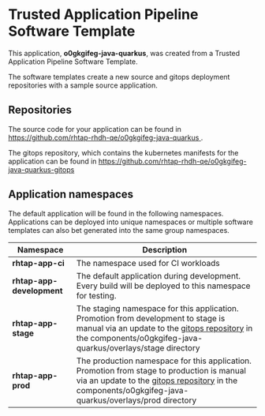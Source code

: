 # Trusted Application Pipeline Software Template

This application, **o0gkgifeg-java-quarkus**, was created from a Trusted Application Pipeline Software Template.

The software templates create a new source and gitops deployment repositories with a sample source application. 

## Repositories

The source code for your application can be found in [https://github.com/rhtap-rhdh-qe/o0gkgifeg-java-quarkus ](https://github.com/rhtap-rhdh-qe/o0gkgifeg-java-quarkus ).
 
The gitops repository, which contains the kubernetes manifests for the application can be found in 
[https://github.com/rhtap-rhdh-qe/o0gkgifeg-java-quarkus-gitops ](https://github.com/rhtap-rhdh-qe/o0gkgifeg-java-quarkus-gitops ) 

## Application namespaces 

The default application will be found in the following namespaces. Applications can be deployed into unique namespaces or multiple software templates can also bet generated into the same group namespaces.  

|  Namespace   |  Description   |  
| -------- | -------- |
| **rhtap-app-ci** | The namespace used for CI workloads |
| **rhtap-app-development** | The default application during development. Every build will be deployed to this namespace for testing. |
| **rhtap-app-stage** | The staging namespace for this application. Promotion from development to stage is manual via an update to the [gitops repository](https://github.com/rhtap-rhdh-qe/o0gkgifeg-java-quarkus-gitops ) in the components/o0gkgifeg-java-quarkus/overlays/stage directory |
| **rhtap-app-prod** | The production namespace for this application. Promotion from stage to production is manual via an update to the [gitops repository](https://github.com/rhtap-rhdh-qe/o0gkgifeg-java-quarkus-gitops ) in the components/o0gkgifeg-java-quarkus/overlays/prod directory |